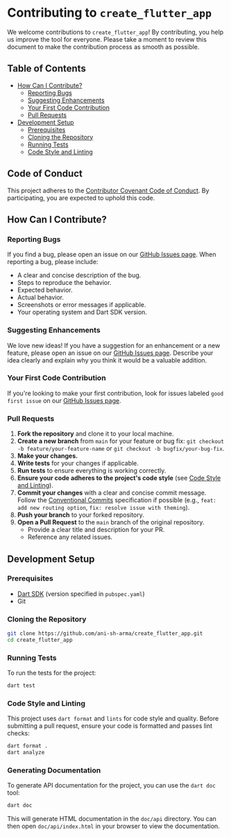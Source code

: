 # Contributing to `create_flutter_app`

We welcome contributions to `create_flutter_app`! By contributing, you help us improve the tool for everyone. Please take a moment to review this document to make the contribution process as smooth as possible.

## Table of Contents

*   [How Can I Contribute?](#how-can-i-contribute)
    *   [Reporting Bugs](#reporting-bugs)
    *   [Suggesting Enhancements](#suggesting-enhancements)
    *   [Your First Code Contribution](#your-first-code-contribution)
    *   [Pull Requests](#pull-requests)
*   [Development Setup](#development-setup)
    *   [Prerequisites](#prerequisites)
    *   [Cloning the Repository](#cloning-the-repository)
    *   [Running Tests](#running-tests)
    *   [Code Style and Linting](#code-style-and-linting)

## Code of Conduct

This project adheres to the [Contributor Covenant Code of Conduct](CODE_OF_CONDUCT.md). By participating, you are expected to uphold this code.

## How Can I Contribute?

### Reporting Bugs

If you find a bug, please open an issue on our [GitHub Issues page](https://github.com/ani-sh-arma/create_flutter_app/issues). When reporting a bug, please include:

*   A clear and concise description of the bug.
*   Steps to reproduce the behavior.
*   Expected behavior.
*   Actual behavior.
*   Screenshots or error messages if applicable.
*   Your operating system and Dart SDK version.

### Suggesting Enhancements

We love new ideas! If you have a suggestion for an enhancement or a new feature, please open an issue on our [GitHub Issues page](https://github.com/ani-sh-arma/create_flutter_app/issues). Describe your idea clearly and explain why you think it would be a valuable addition.

### Your First Code Contribution

If you're looking to make your first contribution, look for issues labeled `good first issue` on our [GitHub Issues page](https://github.com/ani-sh-arma/create_flutter_app/issues).

### Pull Requests

1.  **Fork the repository** and clone it to your local machine.
2.  **Create a new branch** from `main` for your feature or bug fix: `git checkout -b feature/your-feature-name` or `git checkout -b bugfix/your-bug-fix`.
3.  **Make your changes.**
4.  **Write tests** for your changes if applicable.
5.  **Run tests** to ensure everything is working correctly.
6.  **Ensure your code adheres to the project's code style** (see [Code Style and Linting](#code-style-and-linting)).
7.  **Commit your changes** with a clear and concise commit message. Follow the [Conventional Commits](https://www.conventionalcommits.org/en/v1.0.0/) specification if possible (e.g., `feat: add new routing option`, `fix: resolve issue with theming`).
8.  **Push your branch** to your forked repository.
9.  **Open a Pull Request** to the `main` branch of the original repository.
    *   Provide a clear title and description for your PR.
    *   Reference any related issues.

## Development Setup

### Prerequisites

*   [Dart SDK](https://dart.dev/get-dart) (version specified in `pubspec.yaml`)
*   Git

### Cloning the Repository

```sh
git clone https://github.com/ani-sh-arma/create_flutter_app.git
cd create_flutter_app
```

### Running Tests

To run the tests for the project:

```sh
dart test
```

### Code Style and Linting

This project uses `dart format` and `lints` for code style and quality. Before submitting a pull request, ensure your code is formatted and passes lint checks:

```sh
dart format .
dart analyze
```

### Generating Documentation

To generate API documentation for the project, you can use the `dart doc` tool:

```sh
dart doc
```

This will generate HTML documentation in the `doc/api` directory. You can then open `doc/api/index.html` in your browser to view the documentation.
